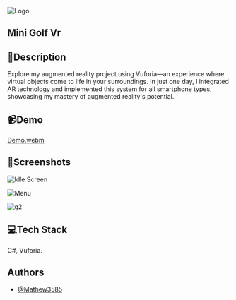 
![Logo](ReadmeContent/mars_4_astronaut.jpg)

## Mini Golf Vr



## 📜Description

Explore my augmented reality project using Vuforia—an experience where virtual objects come to life in your surroundings. In just one day, I integrated AR technology and implemented this system for all smartphone types, showcasing my mastery of augmented reality's potential.
## 📹Demo


[Demo.webm](https://github.com/Mathew3585/Ar-Vuforia/assets/68810417/331f5247-d0f5-4a95-8f3f-5d9f33162ce7)



## 📸Screenshots

![Idle Screen](ReadmeContent/vlcsnap-2023-12-17-15h41m09s435.png)

![Menu](ReadmeContent/vlcsnap-2023-12-17-15h41m28s517.png)

![g2](ReadmeContent/vlcsnap-2023-12-17-15h41m56s891.png)



## 💻Tech Stack

C#, Vuforia.

## Authors

- [@Mathew3585](https://www.github.com/Mathew3585)

